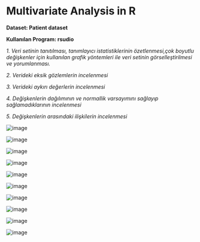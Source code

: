# Multivariate Analysis in R

**Dataset: Patient dataset**

**Kullanılan Program: rsudio**

*1. Veri setinin tanıtılması, tanımlayıcı istatistiklerinin özetlenmesi,çok boyutlu değişkenler için kullanılan grafik yöntemleri ile veri setinin görselleştirilmesi ve yorumlanması.*

*2. Verideki eksik gözlemlerin incelenmesi*

*3. Verideki aykırı değerlerin incelenmesi*

*4. Değişkenlerin dağılımının ve normallik varsayımını sağlayıp sağlamadıklarının incelenmesi*

*5. Değişkenlerin arasındaki ilişkilerin incelenmesi*

![image](https://user-images.githubusercontent.com/59409886/127565439-4bc91480-d92f-4986-9ad6-08367cdb1215.png)


![image](https://user-images.githubusercontent.com/59409886/127565503-f45cfe33-aa6d-47a0-89d1-98be3f76c6c3.png)


![image](https://user-images.githubusercontent.com/59409886/127565558-ef76b99c-7de2-4c55-b3e2-37036b76fdb7.png)


![image](https://user-images.githubusercontent.com/59409886/127565621-a36a7c84-3869-4e53-a193-68af762eb19f.png)


![image](https://user-images.githubusercontent.com/59409886/127565699-d451f84c-fc0d-47b2-8d47-615a6ffe653a.png)


![image](https://user-images.githubusercontent.com/59409886/127565785-735307bd-7cf3-47ec-8aba-497b5e6d7e52.png)


![image](https://user-images.githubusercontent.com/59409886/127565860-e162ea75-3fe9-47a9-a46b-ec187364743f.png)



![image](https://user-images.githubusercontent.com/59409886/127565942-11942cf8-d35e-49ca-bcf0-84e27782cb64.png)

![image](https://user-images.githubusercontent.com/59409886/127566000-6b22dc59-b7cf-4857-b913-056485eb580b.png)

![image](https://user-images.githubusercontent.com/59409886/127566051-c8fff468-8c91-4ba6-9be1-4e61c313c0d7.png)






